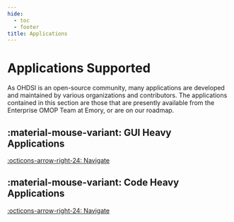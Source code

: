 ```yaml
---
hide:
  - toc
  - footer
title: Applications
---
```


# Applications Supported

As OHDSI is an open-source community, many applications are developed and maintained by various organizations and contributors. The applications contained in this section are those that are presently available from the Enterprise OMOP Team at Emory, or are on our roadmap.

## :material-mouse-variant: GUI Heavy Applications

[:octicons-arrow-right-24: Navigate](GUI/index.md)

## :material-mouse-variant: Code Heavy Applications

[:octicons-arrow-right-24: Navigate](Code/index.md)